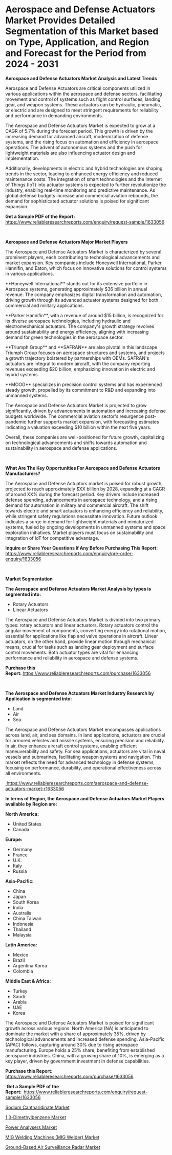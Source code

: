 <p><h1>Aerospace and Defense Actuators Market Provides Detailed Segmentation of this Market based on Type, Application, and Region and Forecast for the Period from 2024 - 2031</h1></p><p><strong>Aerospace and Defense Actuators Market Analysis and Latest Trends</strong></p>
<p><p>Aerospace and Defense Actuators are critical components utilized in various applications within the aerospace and defense sectors, facilitating movement and control of systems such as flight control surfaces, landing gear, and weapon systems. These actuators can be hydraulic, pneumatic, or electric and are designed to meet stringent requirements for reliability and performance in demanding environments.</p><p>The Aerospace and Defense Actuators Market is expected to grow at a CAGR of 5.7% during the forecast period. This growth is driven by the increasing demand for advanced aircraft, modernization of defense systems, and the rising focus on automation and efficiency in aerospace operations. The advent of autonomous systems and the push for lightweight materials are also influencing actuator design and implementation.</p><p>Additionally, developments in electric and hybrid technologies are shaping trends in the sector, leading to enhanced energy efficiency and reduced maintenance costs. The integration of smart technologies and the Internet of Things (IoT) into actuator systems is expected to further revolutionize the industry, enabling real-time monitoring and predictive maintenance. As global defense budgets increase and commercial aviation rebounds, the demand for sophisticated actuator solutions is poised for significant expansion.</p></p>
<p><strong>Get a Sample PDF of the Report:&nbsp;</strong> <a href="https://www.reliableresearchreports.com/enquiry/request-sample/1633056?utm_campaign=36&utm_medium=2&utm_source=Github&utm_content=ia&utm_term=27102024&utm_id=aerospace-and-defense-actuators">https://www.reliableresearchreports.com/enquiry/request-sample/1633056</a></p>
<p>&nbsp;</p>
<p><strong>Aerospace and Defense Actuators Major Market Players</strong></p>
<p><p>The Aerospace and Defense Actuators Market is characterized by several prominent players, each contributing to technological advancements and market expansion. Key companies include Honeywell International, Parker Hannifin, and Eaton, which focus on innovative solutions for control systems in various applications.</p><p>**Honeywell International** stands out for its extensive portfolio in Aerospace systems, generating approximately $36 billion in annual revenue. The company emphasizes digital transformation and automation, driving growth through its advanced actuator systems designed for both commercial and military applications.</p><p>**Parker Hannifin**, with a revenue of around $15 billion, is recognized for its diverse aerospace technologies, including hydraulic and electromechanical actuators. The company's growth strategy revolves around sustainability and energy efficiency, aligning with increasing demand for green technologies in the aerospace sector. </p><p>**Triumph Group** and **SAFRAN** are also pivotal in this landscape. Triumph Group focuses on aerospace structures and systems, and projects a growth trajectory bolstered by partnerships with OEMs. SAFRAN's actuators are integral to modern aircraft, with the company reporting revenues exceeding $20 billion, emphasizing innovation in electric and hybrid systems.</p><p>**MOOG** specializes in precision control systems and has experienced steady growth, propelled by its commitment to R&D and expanding into unmanned systems. </p><p>The Aerospace and Defense Actuators Market is projected to grow significantly, driven by advancements in automation and increasing defense budgets worldwide. The commercial aviation sector's resurgence post-pandemic further supports market expansion, with forecasting estimates indicating a valuation exceeding $10 billion within the next five years.</p><p>Overall, these companies are well-positioned for future growth, capitalizing on technological advancements and shifts towards automation and sustainability in aerospace and defense applications.</p></p>
<p>&nbsp;</p>
<p><strong>What Are The Key Opportunities For Aerospace and Defense Actuators Manufacturers?</strong></p>
<p><p>The Aerospace and Defense Actuators market is poised for robust growth, projected to reach approximately $XX billion by 2028, expanding at a CAGR of around XX% during the forecast period. Key drivers include increased defense spending, advancements in aerospace technology, and a rising demand for automation in military and commercial aircraft. The shift towards electric and smart actuators is enhancing efficiency and reliability, while stringent safety regulations necessitate innovation. Future outlook indicates a surge in demand for lightweight materials and miniaturized systems, fueled by ongoing developments in unmanned systems and space exploration initiatives. Market players must focus on sustainability and integration of IoT for competitive advantage.</p></p>
<p><strong>Inquire or Share Your Questions If Any Before Purchasing This Report:</strong> <a href="https://www.reliableresearchreports.com/enquiry/pre-order-enquiry/1633056?utm_campaign=36&utm_medium=2&utm_source=Github&utm_content=ia&utm_term=27102024&utm_id=aerospace-and-defense-actuators">https://www.reliableresearchreports.com/enquiry/pre-order-enquiry/1633056</a></p>
<p>&nbsp;</p>
<p><strong>Market Segmentation</strong></p>
<p><strong>The Aerospace and Defense Actuators Market Analysis by types is segmented into:</strong></p>
<p><ul><li>Rotary Actuators</li><li>Linear Actuators</li></ul></p>
<p><p>The Aerospace and Defense Actuators Market is divided into two primary types: rotary actuators and linear actuators. Rotary actuators control the angular movement of components, converting energy into rotational motion, essential for applications like flap and valve operations in aircraft. Linear actuators, on the other hand, provide linear motion through mechanical means, crucial for tasks such as landing gear deployment and surface control movements. Both actuator types are vital for enhancing performance and reliability in aerospace and defense systems.</p></p>
<p><strong>Purchase this Report:&nbsp;</strong><a href="https://www.reliableresearchreports.com/purchase/1633056?utm_campaign=36&utm_medium=2&utm_source=Github&utm_content=ia&utm_term=27102024&utm_id=aerospace-and-defense-actuators">https://www.reliableresearchreports.com/purchase/1633056</a></p>
<p>&nbsp;</p>
<p><strong>The Aerospace and Defense Actuators Market Industry Research by Application is segmented into:</strong></p>
<p><ul><li>Land</li><li>Air</li><li>Sea</li></ul></p>
<p><p>The Aerospace and Defense Actuators Market encompasses applications across land, air, and sea domains. In land applications, actuators are crucial for armored vehicles and missile systems, ensuring precision and reliability. In air, they enhance aircraft control systems, enabling efficient maneuverability and safety. For sea applications, actuators are vital in naval vessels and submarines, facilitating weapon systems and navigation. This market reflects the need for advanced technology in defense systems, focusing on performance, durability, and operational effectiveness across all environments.</p></p>
<p><a href="https://www.reliableresearchreports.com/aerospace-and-defense-actuators-market-r1633056?utm_campaign=36&utm_medium=2&utm_source=Github&utm_content=ia&utm_term=27102024&utm_id=aerospace-and-defense-actuators">&nbsp;https://www.reliableresearchreports.com/aerospace-and-defense-actuators-market-r1633056</a></p>
<p><strong>In terms of Region, the Aerospace and Defense Actuators Market Players available by Region are:</strong></p>
<p>
    <p> <strong> North America: </strong>
        <ul>
            <li>United States</li>
            <li>Canada</li>
        </ul>
        </p> 
    <p> <strong> Europe: </strong>
        <ul>
            <li>Germany</li>
            <li>France</li>
            <li>U.K.</li>
            <li>Italy</li>
            <li>Russia</li>
        </ul>
        </p> 
    <p> <strong> Asia-Pacific: </strong>
        <ul>
            <li>China</li>
            <li>Japan</li>
            <li>South Korea</li>
            <li>India</li>
            <li>Australia</li>
            <li>China Taiwan</li>
            <li>Indonesia</li>
            <li>Thailand</li>
            <li>Malaysia</li>
        </ul>
        </p> 
    <p> <strong> Latin America: </strong>
        <ul>
            <li>Mexico</li>
            <li>Brazil</li>
            <li>Argentina Korea</li>
            <li>Colombia</li>
        </ul>
        </p> 
    <p> <strong> Middle East & Africa: </strong>
        <ul>
            <li>Turkey</li>
            <li>Saudi</li>
            <li>Arabia</li>
            <li>UAE</li>
            <li>Korea</li>
        </ul>
    </p>
    </p>
<p><p>The Aerospace and Defense Actuators Market is poised for significant growth across various regions. North America (NA) is anticipated to dominate the market with a share of approximately 35%, driven by technological advancements and increased defense spending. Asia-Pacific (APAC) follows, capturing around 30% due to rising aerospace manufacturing. Europe holds a 25% share, benefiting from established aerospace industries. China, with a growing share of 10%, is emerging as a key player, driven by government investment in defense capabilities.</p></p>
<p><strong>Purchase this Report: </strong><a href="https://www.reliableresearchreports.com/purchase/1633056?utm_campaign=36&utm_medium=2&utm_source=Github&utm_content=ia&utm_term=27102024&utm_id=aerospace-and-defense-actuators">https://www.reliableresearchreports.com/purchase/1633056</a></p>
<p>&nbsp;<strong>Get a Sample PDF of the Report:&nbsp;&nbsp;</strong><a href="https://www.reliableresearchreports.com/enquiry/request-sample/1633056?utm_campaign=36&utm_medium=2&utm_source=Github&utm_content=ia&utm_term=27102024&utm_id=aerospace-and-defense-actuators">https://www.reliableresearchreports.com/enquiry/request-sample/1633056</a></p>
<p><strong></strong></p>
<p><p><a href="https://www.linkedin.com/pulse/unlocking-growth-potential-strategic-analysis-sodium-cantharidinate-uhnre?trk=public_post_embed_feed-article-content&utm_campaign=36&utm_medium=2&utm_source=Github&utm_content=ia&utm_term=27102024&utm_id=aerospace-and-defense-actuators">Sodium Cantharidinate Market</a></p><p><a href="https://github.com/GRUBBSCHARLES/Market-Research-Report-List-1/blob/main/13-dimethylbenzene-market.md?utm_campaign=36&utm_medium=2&utm_source=Github&utm_content=ia&utm_term=27102024&utm_id=aerospace-and-defense-actuators">1,3-Dimethylbenzene Market</a></p><p><a href="https://www.linkedin.com/pulse/global-power-analysers-industry-analysis-report-market-size-gfcje?trk=public_post_embed_feed-article-content&utm_campaign=36&utm_medium=2&utm_source=Github&utm_content=ia&utm_term=27102024&utm_id=aerospace-and-defense-actuators">Power Analysers Market</a></p><p><a href="https://issuu.com/reportprime-2/docs/mig-welding-machines-mig-welder-mar_08ee14345a3650?utm_campaign=36&utm_medium=2&utm_source=Github&utm_content=ia&utm_term=27102024&utm_id=aerospace-and-defense-actuators">MIG Welding Machines (MIG Welder) Market</a></p><p><a href="https://issuu.com/reportprime-2/docs/ground-based-air-surveillance-radar_dec3049275b608?utm_campaign=36&utm_medium=2&utm_source=Github&utm_content=ia&utm_term=27102024&utm_id=aerospace-and-defense-actuators">Ground-Based Air Surveillance Radar Market</a></p></p>